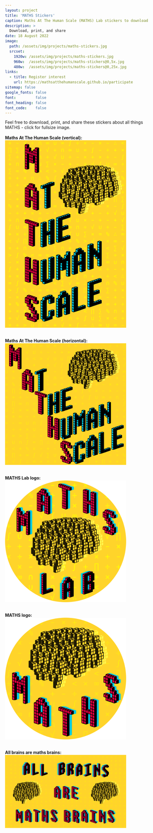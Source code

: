 ```yaml
---
layout: project
title: 'MATHS Stickers'
caption: Maths At The Human Scale (MATHS) Lab stickers to download
description: >
  Download, print, and share
date: 18 August 2022
image: 
  path: /assets/img/projects/maths-stickers.jpg
  srcset: 
    1920w: /assets/img/projects/maths-stickers.jpg
    960w:  /assets/img/projects/maths-stickers@0,5x.jpg
    480w:  /assets/img/projects/maths-stickers@0,25x.jpg
links:
  - title: Register interest
    url: https://mathsatthehumanscale.github.io/participate
sitemap: false
google_fonts: false
font:         false
font_heading: false
font_code:    false
---
```


Feel free to download, print, and share these stickers about all things MATHS - click for fullsize image.<br>
<br><b>Maths At The Human Scale (vertical):</b><br>
<a href="/assets/img/maths_at_the_human_scale.png"><img src="/assets/img/maths_at_the_human_scale.png"
     alt="Maths At The Human Scale (vertical)"
     width="400" /></a>

<br><b>Maths At The Human Scale (horizontal):</b><br>
<a href="/assets/img/maths-at-the-human-scale_horizontal.png"><img src="/assets/img/maths-at-the-human-scale_horizontal.png"
     alt="Maths At The Human Scale (horizontal)"
     width="400" /></a>

<br><b>MATHS Lab logo:</b><br>
<a href="/assets/img/maths_lab_logo.png"><img src="/assets/img/maths_lab_logo.png"
     alt="MATHS Lab logo"
     width="400" /></a>

<br><b>MATHS logo:</b><br>
<a href="/assets/img/maths_logo.png"><img src="/assets/img/maths_logo.png"
     alt="MATHS logo"
     width="400" /></a>

<br><b>All brains are maths brains:</b><br>
<a href="/assets/img/all_brains_are_maths_brains.png"><img src="/assets/img/all_brains_are_maths_brains.png"
     alt="All brains are maths brains"
     width="400" /></a>